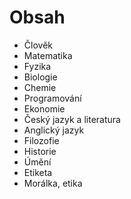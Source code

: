 # Obsah

- Člověk
- Matematika
- Fyzika
- Biologie
- Chemie
- Programování
- Ekonomie
- Český jazyk a literatura
- Anglický jazyk
- Filozofie
- Historie
- Úmění
- Etiketa
- Morálka, etika
